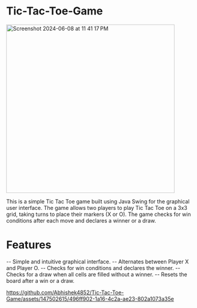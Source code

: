 # Tic-Tac-Toe-Game

<img width="448" alt="Screenshot 2024-06-08 at 11 41 17 PM" src="https://github.com/Abhishek4852/Tic-Tac-Toe-Game/assets/147502615/15b26fb2-c03b-4d2e-a0ad-0c8ce1ced168">

This is a simple Tic Tac Toe game built using Java Swing for the graphical user interface. The game allows two players to play Tic Tac Toe on a 3x3 grid, taking turns to place their markers (X or O). The game checks for win conditions after each move and declares a winner or a draw.

# Features
-- Simple and intuitive graphical interface.
-- Alternates between Player X and Player O.
-- Checks for win conditions and declares the winner.
-- Checks for a draw when all cells are filled without a winner.
-- Resets the board after a win or a draw.


https://github.com/Abhishek4852/Tic-Tac-Toe-Game/assets/147502615/496ff902-1a16-4c2a-ae23-802a1073a35e

